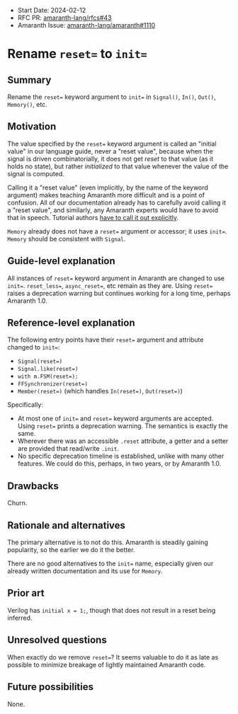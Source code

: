 - Start Date: 2024-02-12
- RFC PR: [amaranth-lang/rfcs#43](https://github.com/amaranth-lang/rfcs/pull/43)
- Amaranth Issue: [amaranth-lang/amaranth#1110](https://github.com/amaranth-lang/amaranth/issues/1110)

# Rename `reset=` to `init=`

## Summary
[summary]: #summary

Rename the `reset=` keyword argument to `init=` in `Signal()`, `In()`, `Out()`, `Memory()`, etc.

## Motivation
[motivation]: #motivation

The value specified by the `reset=` keyword argument is called an "initial value" in our language guide, never a "reset value", because when the signal is driven combinatorially, it does not get *reset* to that value (as it holds no state), but rather *initialized* to that value whenever the value of the signal is computed.

Calling it a "reset value" (even implicitly, by the name of the keyword argument) makes teaching Amaranth more difficult and is a point of confusion. All of our documentation already has to carefully avoid calling it a "reset value", and similarly, any Amaranth experts would have to avoid that in speech. Tutorial authors [have to call it out explicitly](https://github.com/RobertBaruch/amaranth-tutorial/blob/6a7ebe9cb3b904177df876df01552099e89c031f/3_modules.md#resetdefault-values-for-signals).

`Memory` already does not have a `reset=` argument or accessor; it uses `init=`. `Memory` should be consistent with `Signal`.

## Guide-level explanation
[guide-level-explanation]: #guide-level-explanation

All instances of `reset=` keyword argument in Amaranth are changed to use `init=`. `reset_less=`, `async_reset=`, etc remain as they are. Using `reset=` raises a deprecation warning but continues working for a long time, perhaps Amaranth 1.0.

## Reference-level explanation
[reference-level-explanation]: #reference-level-explanation

The following entry points have their `reset=` argument and attribute changed to `init=`:
- `Signal(reset=)`
- `Signal.like(reset=)`
- `with m.FSM(reset=):`
- `FFSynchronizer(reset=)`
- `Member(reset=)` (which handles `In(reset=)`, `Out(reset=)`)

Specifically:
- At most one of `init=` and `reset=` keyword arguments are accepted. Using `reset=` prints a deprecation warning. The semantics is exactly the same.
- Wherever there was an accessible `.reset` attribute, a getter and a setter are provided that read/write `.init`.
- No specific deprecation timeline is established, unlike with many other features. We could do this, perhaps, in two years, or by Amaranth 1.0.

## Drawbacks
[drawbacks]: #drawbacks

Churn.

## Rationale and alternatives
[rationale-and-alternatives]: #rationale-and-alternatives

The primary alternative is to not do this. Amaranth is steadily gaining popularity, so the earlier we do it the better.

There are no good alternatives to the `init=` name, especially given our already written documentation and its use for `Memory`.

## Prior art
[prior-art]: #prior-art

Verilog has `initial x = 1;`, though that does not result in a reset being inferred.

## Unresolved questions
[unresolved-questions]: #unresolved-questions

When exactly do we remove `reset=`? It seems valuable to do it as late as possible to minimize breakage of lightly maintained Amaranth code.

## Future possibilities
[future-possibilities]: #future-possibilities

None.